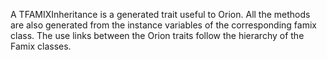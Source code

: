 A TFAMIXInheritance is a generated trait useful to Orion. All the methods are also generated from the instance variables of the corresponding famix class. The use links between the Orion traits follow the hierarchy of the Famix classes. 